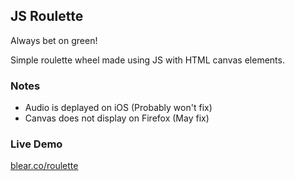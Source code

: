 ## JS Roulette

Always bet on green!

Simple roulette wheel made using JS with HTML canvas elements. 

### Notes
- Audio is deplayed on iOS (Probably won't fix)
- Canvas does not display on Firefox (May fix)


### Live Demo
[blear.co/roulette](https://blear.co/roulette/roulette.html)
